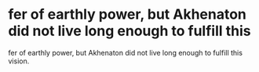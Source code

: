 # fer of earthly power, but Akhenaton did not live long enough to fulfill this

fer of earthly power, but Akhenaton did not live long enough to fulfill this
vision.